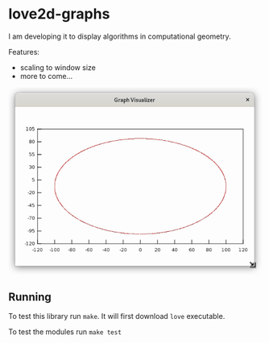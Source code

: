 # love2d-graphs
I am developing it to display algorithms in computational geometry.

Features:
- scaling to window size
- more to come...

![alt text][animation]

## Running
To test this library run `make`. 
It will first download `love` executable.

To test the modules run `make test`

[animation]: show.gif "Showcase animation"
